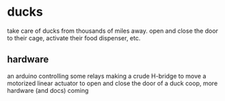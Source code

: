# ducks

take care of ducks from thousands of miles away.  open and close the door to their cage, activate their food dispenser, etc.

## hardware

an arduino controlling some relays making a crude H-bridge to move a motorized linear actuator to open and close the door of a duck coop, more hardware (and docs) coming
